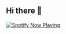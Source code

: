 ## Hi there 👋

<!--
**rossiagatha/rossiagatha** is a ✨ _special_ ✨ repository because its `README.md` (this file) appears on your GitHub profile.

Here are some ideas to get you started:

- 🔭 I’m currently working on ...
- 🌱 I’m currently learning ...
- 👯 I’m looking to collaborate on ...
- 🤔 I’m looking for help with ...
- 💬 Ask me about ...
- 📫 How to reach me: ...
- 😄 Pronouns: ...
- ⚡ Fun fact: ...
-->

[![Spotify Now Playing](https://spotify-card-nine.vercel.app/)](https://open.spotify.com/user/frc4pq6sp57o6svaaa9vavifd?si=f9c68bed371d478b)
